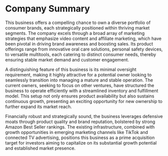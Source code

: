 # Company Summary

This business offers a compelling chance to own a diverse portfolio of consumer brands, each strategically positioned within thriving market segments. The company excels through a broad array of marketing strategies that emphasize video content and affiliate marketing, which have been pivotal in driving brand awareness and boosting sales. Its product offerings range from innovative oral care solutions, personal safety devices, to versatile multitools, each catering to distinct consumer needs, thereby ensuring stable market demand and customer engagement.

A distinguishing feature of this business is its minimal oversight requirement, making it highly attractive for a potential owner looking to seamlessly transition into managing a mature and stable operation. The current owners, seeking to focus on other ventures, have structured the business to operate efficiently with a streamlined inventory and fulfillment model. This setup not only ensures product availability but also sustains continuous growth, presenting an exciting opportunity for new ownership to further expand its market reach.

Financially robust and strategically sound, the business leverages defensive moats through product quality and brand reputation, bolstered by strong Amazon Best Seller rankings. The existing infrastructure, combined with growth opportunities in emerging marketing channels like TikTok and connected TV advertising, positions this business as a prime acquisition target for investors aiming to capitalize on its substantial growth potential and established market presence.